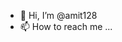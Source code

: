 - 👋 Hi, I’m @amit128
- 📫 How to reach me ...

<!---
amit128/amit128 is a ✨ special ✨ repository because its `README.md` (this file) appears on your GitHub profile.
You can click the Preview link to take a look at your changes.
--->
